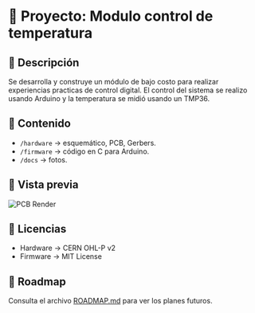 # 🚀 Proyecto: Modulo control de temperatura

## 📖 Descripción
Se desarrolla y construye un módulo de bajo costo para realizar experiencias practicas de control digital. El control del sistema se realizo usando Arduino y la temperatura se midió usando un TMP36.

## 📂 Contenido
- `/hardware` → esquemático, PCB, Gerbers.
- `/firmware` → código en C para Arduino.
- `/docs` → fotos.

## 📸 Vista previa
![PCB Render](docs/pcb_render.png)

## 📜 Licencias
- Hardware → CERN OHL-P v2  
- Firmware → MIT License  

## 🔗 Roadmap
Consulta el archivo [ROADMAP.md](ROADMAP.md) para ver los planes futuros.
